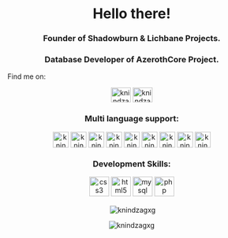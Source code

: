 <h1 align="center">Hello there!</h1>
<h3 align="center">Founder of Shadowburn & Lichbane Projects.</h3>
<h3 align="center">Database Developer of AzerothCore Project.</h3

<h3 align="center">Find me on:</h3>
<p align="center"><a href="https://twitter.com/knindzagxg" target="blank"><img align="center" src="https://cdn.jsdelivr.net/npm/simple-icons@3.0.1/icons/twitter.svg" alt="knindzagxg" height="30" width="40" /></a>
<a href="https://www.youtube.com/c/knindzagxg" target="blank"><img align="center" src="https://cdn.jsdelivr.net/npm/simple-icons@3.0.1/icons/youtube.svg" alt="knindzagxg" height="30" width="40" /></a></p>

<h3 align="center">Multi language support:</h3>
<p align="center">
<a href="#" target="blank"><img align="center" src="http://shadowburn.net/external/countries/usa.png" alt="knindzagxg" height="32" width="32" /></a>
<a href="#" target="blank"><img align="center" src="http://shadowburn.net/external/countries/england.png" alt="knindzagxg" height="32" width="32" /></a>
<a href="#" target="blank"><img align="center" src="http://shadowburn.net/external/countries/serbia.png" alt="knindzagxg" height="32" width="32" /></a>
<a href="#" target="blank"><img align="center" src="http://shadowburn.net/external/countries/montenegro.png" alt="knindzagxg" height="32" width="32" /></a>
<a href="#" target="blank"><img align="center" src="http://shadowburn.net/external/countries/kosovo.png" alt="knindzagxg" height="32" width="32" /></a>
<a href="#" target="blank"><img align="center" src="http://shadowburn.net/external/countries/croatia.png" alt="knindzagxg" height="32" width="32" /></a>
<a href="#" target="blank"><img align="center" src="http://shadowburn.net/external/countries/bosnia.png" alt="knindzagxg" height="32" width="32" /></a>
<a href="#" target="blank"><img align="center" src="http://shadowburn.net/external/countries/macedonia.png" alt="knindzagxg" height="32" width="32" /></a>
<a href="#" target="blank"><img align="center" src="http://shadowburn.net/external/countries/slovenia.png" alt="knindzagxg" height="32" width="32" /></a>
</p>

<h3 align="center">Development Skills:</h3>
<p align="center"> 
<a href="https://www.w3schools.com/css/" target="_blank"> <img src="http://shadowburn.net/external/development/css.png" alt="css3" width="40" height="40"/></a> 
<a href="https://www.w3.org/html/" target="_blank"> <img src="http://shadowburn.net/external/development/html.png" alt="html5" width="40" height="40"/></a> 
<a href="https://www.mysql.com/" target="_blank"> <img src="http://shadowburn.net/external/development/mysql.png" alt="mysql" width="40" height="40"/></a> 
<a href="https://www.php.net" target="_blank"> <img src="http://shadowburn.net/external/development/php.png" alt="php" width="40" height="40"/></a></p>

<p align="center">&nbsp;<img align="center" src="https://github-readme-stats.vercel.app/api?username=knindzagxg&show_icons=true" alt="knindzagxg" /></p>
<p align="center"> <img src="https://komarev.com/ghpvc/?username=knindzagxg" alt="knindzagxg" /> </p>
